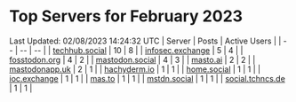 # Top Servers for February 2023
Last Updated: 02/08/2023 14:24:32 UTC
| Server | Posts | Active Users |
| -- | -- | -- |
| [techhub.social](https://techhub.social/tags/PowerShell) | 10 | 8 |
| [infosec.exchange](https://infosec.exchange/tags/PowerShell) | 5 | 4 |
| [fosstodon.org](https://fosstodon.org/tags/PowerShell) | 4 | 2 |
| [mastodon.social](https://mastodon.social/tags/PowerShell) | 4 | 3 |
| [masto.ai](https://masto.ai/tags/PowerShell) | 2 | 2 |
| [mastodonapp.uk](https://mastodonapp.uk/tags/PowerShell) | 2 | 1 |
| [hachyderm.io](https://hachyderm.io/tags/PowerShell) | 1 | 1 |
| [home.social](https://home.social/tags/PowerShell) | 1 | 1 |
| [ioc.exchange](https://ioc.exchange/tags/PowerShell) | 1 | 1 |
| [mas.to](https://mas.to/tags/PowerShell) | 1 | 1 |
| [mstdn.social](https://mstdn.social/tags/PowerShell) | 1 | 1 |
| [social.tchncs.de](https://social.tchncs.de/tags/PowerShell) | 1 | 1 |
